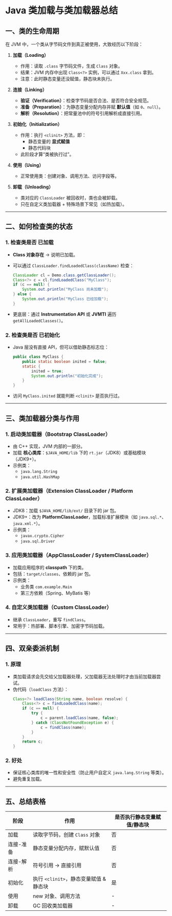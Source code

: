 # Java 类加载与类加载器总结

## 一、类的生命周期

在 JVM 中，一个类从字节码文件到真正被使用，大致经历以下阶段：

1. **加载（Loading）**
   - 作用：读取 `.class` 字节码文件，生成 `Class` 对象。
   - 结果：JVM 内存中出现 `Class<?>` 实例，可以通过 `Xxx.class` 拿到。
   - 注意：此时静态变量还没赋值，静态块未执行。

2. **连接（Linking）**
   - **验证（Verification）**：检查字节码是否合法、是否符合安全规范。
   - **准备（Preparation）**：为静态变量分配内存并赋 **默认值**（如 `0`、`null`）。
   - **解析（Resolution）**：把常量池中的符号引用解析成直接引用。

3. **初始化（Initialization）**
   - 作用：执行 `<clinit>` 方法，即：
     - 静态变量的 **显式赋值**
     - 静态代码块
   - 此阶段才算“类被执行过”。

4. **使用（Using）**
   - 正常使用类：创建对象、调用方法、访问字段等。

5. **卸载（Unloading）**
   - 类对应的 `ClassLoader` 被回收时，类也会被卸载。
   - 只在自定义类加载器 + 特殊场景下常见（如热加载）。

---

## 二、如何检查类的状态

### 1. 检查类是否 **已加载**
- **Class 对象存在** → 说明已加载。
- 可以通过 `ClassLoader.findLoadedClass(className)` 检查：
  ```java
  ClassLoader cl = Demo.class.getClassLoader();
  Class<?> c = cl.findLoadedClass("MyClass");
  if (c == null) {
      System.out.println("MyClass 尚未加载");
  } else {
      System.out.println("MyClass 已经加载");
  }
  ```

- 更底层：通过 **Instrumentation API** 或 **JVMTI** 遍历 `getAllLoadedClasses()`。

### 2. 检查类是否 **已初始化**
- Java 层没有直接 API，但可以借助静态标志位：
  ```java
  public class MyClass {
      public static boolean inited = false;
      static {
          inited = true;
          System.out.println("初始化完成");
      }
  }
  ```
- 访问 `MyClass.inited` 就能判断 `<clinit>` 是否执行过。

---

## 三、类加载器分类与作用

### 1. 启动类加载器（Bootstrap ClassLoader）
- 由 C++ 实现，JVM 内部的一部分。
- 加载 **核心类库**：`$JAVA_HOME/lib` 下的 `rt.jar`（JDK8）或基础模块（JDK9+）。
- 示例类：
  - `java.lang.String`
  - `java.util.HashMap`

### 2. 扩展类加载器（Extension ClassLoader / Platform ClassLoader）
- JDK8：加载 `$JAVA_HOME/lib/ext/` 目录下的 jar 包。
- JDK9+：改为 **PlatformClassLoader**，加载标准扩展模块（如 `java.sql.*`、`java.xml.*`）。
- 示例类：
  - `javax.crypto.Cipher`
  - `java.sql.Driver`

### 3. 应用类加载器（AppClassLoader / SystemClassLoader）
- 加载应用程序的 **classpath** 下的类。
- 包括：`target/classes`、依赖的 jar 包。
- 示例类：
  - 业务类 `com.example.Main`
  - 第三方依赖（Spring、MyBatis 等）

### 4. 自定义类加载器（Custom ClassLoader）
- 继承 `ClassLoader`，重写 `findClass`。
- 常用于：热部署、脚本引擎、加密字节码加载。

---

## 四、双亲委派机制

### 1. 原理
- 类加载请求会先交给父加载器处理，父加载器无法处理时才由当前加载器尝试。
- 伪代码（`loadClass` 方法）：
  ```java
  Class<?> loadClass(String name, boolean resolve) {
      Class<?> c = findLoadedClass(name);
      if (c == null) {
          try {
              c = parent.loadClass(name, false);
          } catch (ClassNotFoundException e) {
              c = findClass(name);
          }
      }
      return c;
  }
  ```

### 2. 好处
- 保证核心类库的唯一性和安全性（防止用户自定义 `java.lang.String` 等类）。
- 避免重复加载。

---

## 五、总结表格

| 阶段       | 作用                                   | 是否执行静态变量赋值/静态块 |
|------------|--------------------------------------|--------------------------|
| 加载       | 读取字节码，创建 `Class` 对象           | 否                       |
| 连接-准备  | 静态变量分配内存，赋默认值              | 否                       |
| 连接-解析  | 符号引用 → 直接引用                    | 否                       |
| 初始化     | 执行 `<clinit>`，静态变量赋值 & 静态块   | 是                       |
| 使用       | new 对象、调用方法                     | -                        |
| 卸载       | GC 回收类加载器                        | -                        |
